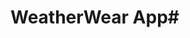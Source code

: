 # WeatherWear App#

<!-- 
######## Repo creation ########
1) First i created repo in github

######### App Setup ##########
1) i used here for build app React
2) so i created weatherwear app by using React js
3)then i installed the node modules
4)just i started react app  
-->